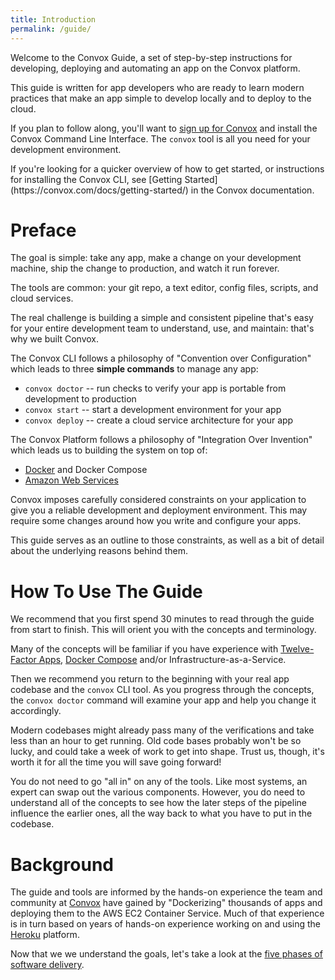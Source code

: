 ```yaml
---
title: Introduction
permalink: /guide/
---
```


Welcome to the Convox Guide, a set of step-by-step instructions for developing, deploying and automating an app on the Convox platform.

This guide is written for app developers who are ready to learn modern practices that make an app simple to develop locally and to deploy to the cloud.

If you plan to follow along, you'll want to <a href="https://console.convox.com/grid/signup" target="_blank">sign up for Convox</a> and install the Convox Command Line Interface. The `convox` tool is all you need for your development environment.

<div class="block-callout block-show-callout type-info" markdown="1">
If you're looking for a quicker overview of how to get started, or instructions for installing the Convox CLI, see [Getting Started](https://convox.com/docs/getting-started/) in the Convox documentation.
</div>

# Preface

The goal is simple: take any app, make a change on your development machine, ship the change to production, and watch it run forever.

The tools are common: your git repo, a text editor, config files, scripts, and cloud services.

The real challenge is building a simple and consistent pipeline that's easy for your entire development team to understand, use, and maintain: that's why we built Convox.

The Convox CLI follows a philosophy of "Convention over Configuration" which leads to three **simple commands** to manage any app:

* `convox doctor` -- run checks to verify your app is portable from development to production
* `convox start` -- start a development environment for your app
* `convox deploy` -- create a cloud service architecture for your app

The Convox Platform follows a philosophy of "Integration Over Invention" which leads us to building the system on top of:

* [Docker](https://docker.com) and Docker Compose
* [Amazon Web Services](https://aws.amazon.com/)

Convox imposes carefully considered constraints on your application to give you a reliable development and deployment environment. This may require some changes around how you write and configure your apps.

This guide serves as an outline to those constraints, as well as a bit of detail about the underlying reasons behind them.

# How To Use The Guide

We recommend that you first spend 30 minutes to read through the guide from start to finish. This will orient you with the concepts and terminology.

Many of the concepts will be familiar if you have experience with [Twelve-Factor Apps](https://12factor.net/), [Docker Compose](https://docs.docker.com/compose/overview/) and/or Infrastructure-as-a-Service.

Then we recommend you return to the beginning with your real app codebase and the `convox` CLI tool. As you progress through the concepts, the `convox doctor` command will examine your app and help you change it accordingly.

Modern codebases might already pass many of the verifications and take less than an hour to get running. Old code bases probably won't be so lucky, and could take a week of work to get into shape. Trust us, though, it's worth it for all the time you will save going forward!

You do not need to go "all in" on any of the tools. Like most systems, an expert can swap out the various components. However, you do need to understand all of the concepts to see how the later steps of the pipeline influence the earlier ones, all the way back to what you have to put in the codebase.

# Background

The guide and tools are informed by the hands-on experience the team and community at [Convox](https://convox.com) have gained by "Dockerizing" thousands of apps and deploying them to the AWS EC2 Container Service. Much of that experience is in turn based on years of hands-on experience working on and using the [Heroku](https://heroku.com) platform.

Now that we we understand the goals, let's take a look at the [five phases of software delivery](/guide/overview/).
